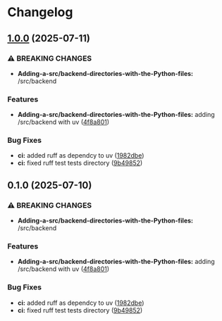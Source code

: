 # Changelog

## [1.0.0](https://github.com/MorielMauni/devops-study-app/compare/backend-v0.2.0...backend-v1.0.0) (2025-07-11)


### ⚠ BREAKING CHANGES

* **Adding-a-src/backend-directories-with-the-Python-files:** /src/backend

### Features

* **Adding-a-src/backend-directories-with-the-Python-files:** adding /src/backend with uv ([4f8a801](https://github.com/MorielMauni/devops-study-app/commit/4f8a8014b4670e34b93ea21ac9f7904c1176cb96))


### Bug Fixes

* **ci:** added ruff as dependcy to uv ([1982dbe](https://github.com/MorielMauni/devops-study-app/commit/1982dbe1946807824c09fc32e3913c24e6ff73f1))
* **ci:** fixed ruff test tests directory ([9b49852](https://github.com/MorielMauni/devops-study-app/commit/9b49852039613f18f4a5e9e6c3103f20fb125281))

## 0.1.0 (2025-07-10)


### ⚠ BREAKING CHANGES

* **Adding-a-src/backend-directories-with-the-Python-files:** /src/backend

### Features

* **Adding-a-src/backend-directories-with-the-Python-files:** adding /src/backend with uv ([4f8a801](https://github.com/MorielMauni/devops-study-app/commit/4f8a8014b4670e34b93ea21ac9f7904c1176cb96))


### Bug Fixes

* **ci:** added ruff as dependcy to uv ([1982dbe](https://github.com/MorielMauni/devops-study-app/commit/1982dbe1946807824c09fc32e3913c24e6ff73f1))
* **ci:** fixed ruff test tests directory ([9b49852](https://github.com/MorielMauni/devops-study-app/commit/9b49852039613f18f4a5e9e6c3103f20fb125281))

